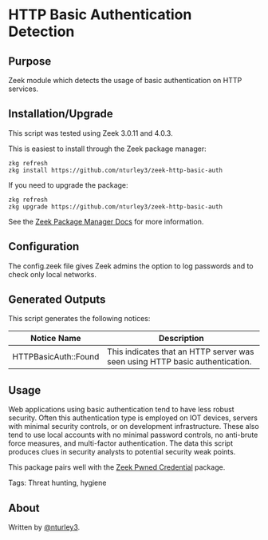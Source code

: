 # HTTP Basic Authentication Detection

## Purpose
Zeek module which detects the usage of basic authentication on HTTP services. 

## Installation/Upgrade

This script was tested using Zeek 3.0.11 and 4.0.3.

This is easiest to install through the Zeek package manager:

	zkg refresh
	zkg install https://github.com/nturley3/zeek-http-basic-auth

If you need to upgrade the package:

	zkg refresh
	zkg upgrade https://github.com/nturley3/zeek-http-basic-auth

See the [Zeek Package Manager Docs](https://docs.zeek.org/projects/package-manager/en/stable/quickstart.html) for more information.

## Configuration

The config.zeek file gives Zeek admins the option to log passwords and to check only local networks.

## Generated Outputs

This script generates the following notices: 

| Notice Name | Description |
| -- | -- |
| HTTPBasicAuth::Found | This indicates that an HTTP server was seen using HTTP basic authentication. |

## Usage

Web applications using basic authentication tend to have less robust security. Often this authentication type is employed on IOT devices, servers with minimal security controls, or on development infrastructure. These also tend to use local accounts with no minimal password controls, no anti-brute force measures, and multi-factor authentication. The data this script produces clues in security analysts to potential security weak points.

This package pairs well with the [Zeek Pwned Credential](https://github.com/nturley3/zeek-pwned-credentials) package.

Tags: Threat hunting, hygiene

## About

Written by [@nturley3](https://github.com/nturley3).
